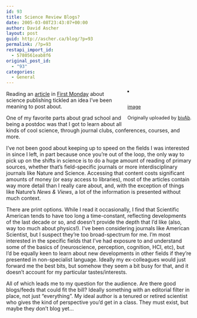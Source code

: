 ```yaml
---
id: 93
title: Science Review Blogs?
date: 2005-03-08T23:43:07+00:00
author: David Ascher
layout: post
guid: http://ascher.ca/blog/?p=93
permalink: /?p=93
restapi_import_id:
  - 5780561eab8f6
original_post_id:
  - "93"
categories:
  - General
---
```

<div style="float:right;margin-left:10px;margin-bottom:10px;">
  <a href="http://www.flickr.com/photos/72805360@N00/6101665/" title="photo sharing"><img src="http://photos3.flickr.com/6101665_fedea10757_m.jpg" alt="" style="border:solid 2px #000000;" /></a><br /> <br /> <span style="font-size:.9em;margin-top:0;"><br /> <a href="http://www.flickr.com/photos/72805360@N00/6101665/">image</a><br /> <br /> Originally uploaded by <a href="http://www.flickr.com/people/72805360@N00/">bivAb</a>.<br /> </span>
</div>

Reading an [article](http://www.firstmonday.org/issues/issue10_3/jeon/index.html) in [First Monday](http://www.firstmonday.org) about science publishing tickled an idea I&#8217;ve been meaning to post about.

One of my favorite parts about grad school and being a postdoc was that I got to learn about all kinds of cool science, through journal clubs, conferences, courses, and more.

I&#8217;ve not been good about keeping up to speed on the fields I was interested in since I left, in part because once you&#8217;re out of the loop, the only way to pick up on the shifts in science is to do a huge amount of reading of primary sources, whether that&#8217;s field-specific journals or more interdisciplinary journals like Nature and Science. Accessing that content costs significant amounts of money (or easy access to libraries), most of the articles contain way more detail than I really care about, and, with the exception of things like Nature&#8217;s _News & Views_, a lot of the information is presented without much context.

There are print options. While I read it occasionally, I find that Scientific American tends to have too long a time-constant, reflecting developments of the last decade or so, and doesn&#8217;t provide the depth that I&#8217;d like (also, way too much about physics!). I&#8217;ve been considering journals like American Scientist, but I suspect they&#8217;re too broad-spectrum for me. I&#8217;m most interested in the specific fields that I&#8217;ve had exposure to and understand some of the basics of (neuroscience, perception, cognition, HCI, etc), but I&#8217;d be equally keen to learn about new developments in other fields if they&#8217;re presented in non-specialist language. Ideally my ex-colleagues would just forward me the best bits, but somehow they seem a bit busy for that, and it doesn&#8217;t account for my particular tastes/interests.

All of which leads me to my question for the audience. Are there good blogs/feeds that could fit the bill? Ideally something with an editorial filter in place, not just &#8220;everything&#8221;. My ideal author is a tenured or retired scientist who gives the kind of perspective you&#8217;d get in a class. They must exist, but maybe they don&#8217;t blog yet&#8230;